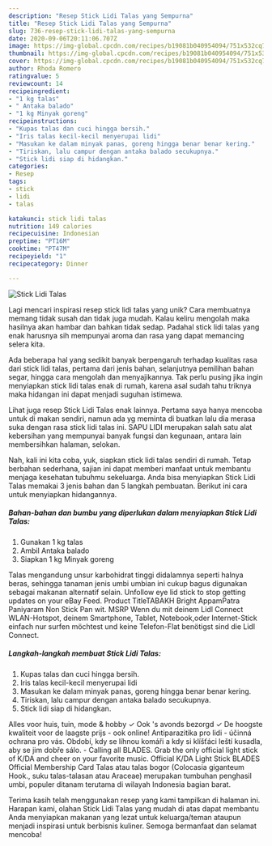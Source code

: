 ```yaml
---
description: "Resep Stick Lidi Talas yang Sempurna"
title: "Resep Stick Lidi Talas yang Sempurna"
slug: 736-resep-stick-lidi-talas-yang-sempurna
date: 2020-09-06T20:11:06.707Z
image: https://img-global.cpcdn.com/recipes/b19081b040954094/751x532cq70/stick-lidi-talas-foto-resep-utama.jpg
thumbnail: https://img-global.cpcdn.com/recipes/b19081b040954094/751x532cq70/stick-lidi-talas-foto-resep-utama.jpg
cover: https://img-global.cpcdn.com/recipes/b19081b040954094/751x532cq70/stick-lidi-talas-foto-resep-utama.jpg
author: Rhoda Romero
ratingvalue: 5
reviewcount: 14
recipeingredient:
- "1 kg talas"
- " Antaka balado"
- "1 kg Minyak goreng"
recipeinstructions:
- "Kupas talas dan cuci hingga bersih."
- "Iris talas kecil-kecil menyerupai lidi"
- "Masukan ke dalam minyak panas, goreng hingga benar benar kering."
- "Tiriskan, lalu campur dengan antaka balado secukupnya."
- "Stick lidi siap di hidangkan."
categories:
- Resep
tags:
- stick
- lidi
- talas

katakunci: stick lidi talas 
nutrition: 149 calories
recipecuisine: Indonesian
preptime: "PT16M"
cooktime: "PT47M"
recipeyield: "1"
recipecategory: Dinner

---
```



![Stick Lidi Talas](https://img-global.cpcdn.com/recipes/b19081b040954094/751x532cq70/stick-lidi-talas-foto-resep-utama.jpg)

Lagi mencari inspirasi resep stick lidi talas yang unik? Cara membuatnya memang tidak susah dan tidak juga mudah. Kalau keliru mengolah maka hasilnya akan hambar dan bahkan tidak sedap. Padahal stick lidi talas yang enak harusnya sih mempunyai aroma dan rasa yang dapat memancing selera kita.

Ada beberapa hal yang sedikit banyak berpengaruh terhadap kualitas rasa dari stick lidi talas, pertama dari jenis bahan, selanjutnya pemilihan bahan segar, hingga cara mengolah dan menyajikannya. Tak perlu pusing jika ingin menyiapkan stick lidi talas enak di rumah, karena asal sudah tahu triknya maka hidangan ini dapat menjadi suguhan istimewa.

Lihat juga resep Stick Lidi Talas enak lainnya. Pertama saya hanya mencoba untuk di makan sendiri, namun ada yg meminta di buatkan lalu dia merasa suka dengan rasa stick lidi talas ini. SAPU LIDI merupakan salah satu alat kebersihan yang mempunyai banyak fungsi dan kegunaan, antara lain membersihkan halaman, selokan.


Nah, kali ini kita coba, yuk, siapkan stick lidi talas sendiri di rumah. Tetap berbahan sederhana, sajian ini dapat memberi manfaat untuk membantu menjaga kesehatan tubuhmu sekeluarga. Anda bisa menyiapkan Stick Lidi Talas memakai 3 jenis bahan dan 5 langkah pembuatan. Berikut ini cara untuk menyiapkan hidangannya.

<!--inarticleads1-->

##### Bahan-bahan dan bumbu yang diperlukan dalam menyiapkan Stick Lidi Talas:

1. Gunakan 1 kg talas
1. Ambil  Antaka balado
1. Siapkan 1 kg Minyak goreng


Talas mengandung unsur karbohidrat tinggi didalamnya seperti halnya beras, sehingga tanaman jenis umbi umbian ini cukup bagus digunakan sebagai makanan alternatif selain. Unfollow eye lid stick to stop getting updates on your eBay Feed. Product TitleTABAKH Bright AppamPatra Paniyaram Non Stick Pan wit. MSRP Wenn du mit deinem Lidl Connect WLAN-Hotspot, deinem Smartphone, Tablet, Notebook,oder Internet-Stick einfach nur surfen möchtest und keine Telefon-Flat benötigst sind die Lidl Connect. 

<!--inarticleads2-->

##### Langkah-langkah membuat Stick Lidi Talas:

1. Kupas talas dan cuci hingga bersih.
1. Iris talas kecil-kecil menyerupai lidi
1. Masukan ke dalam minyak panas, goreng hingga benar benar kering.
1. Tiriskan, lalu campur dengan antaka balado secukupnya.
1. Stick lidi siap di hidangkan.


Alles voor huis, tuin, mode &amp; hobby ✓ Ook &#39;s avonds bezorgd ✓ De hoogste kwaliteit voor de laagste prijs - ook online! Antiparazitika pro lidi - účinná ochrana pro vás. Období, kdy se líhnou komáři a kdy si klíšťáci leští kusadla, aby se jim dobře sálo. - Calling all BLADES. Grab the only official light stick of K/DA and cheer on your favorite music. Official K/DA Light Stick BLADES Official Membership Card Talas atau talas bogor (Colocasia giganteum Hook., suku talas-talasan atau Araceae) merupakan tumbuhan penghasil umbi, populer ditanam terutama di wilayah Indonesia bagian barat. 

Terima kasih telah menggunakan resep yang kami tampilkan di halaman ini. Harapan kami, olahan Stick Lidi Talas yang mudah di atas dapat membantu Anda menyiapkan makanan yang lezat untuk keluarga/teman ataupun menjadi inspirasi untuk berbisnis kuliner. Semoga bermanfaat dan selamat mencoba!
